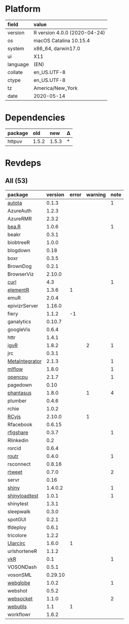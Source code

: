 # Platform

|field    |value                        |
|:--------|:----------------------------|
|version  |R version 4.0.0 (2020-04-24) |
|os       |macOS Catalina 10.15.4       |
|system   |x86_64, darwin17.0           |
|ui       |X11                          |
|language |(EN)                         |
|collate  |en_US.UTF-8                  |
|ctype    |en_US.UTF-8                  |
|tz       |America/New_York             |
|date     |2020-05-14                   |

# Dependencies

|package |old   |new   |Δ  |
|:-------|:-----|:-----|:--|
|httpuv  |1.5.2 |1.5.3 |*  |

# Revdeps

## All (53)

|package                                      |version |error |warning |note |
|:--------------------------------------------|:-------|:-----|:-------|:----|
|[autota](problems.md#autota)                 |0.1.3   |      |        |1    |
|AzureAuth                                    |1.2.3   |      |        |     |
|AzureRMR                                     |2.3.2   |      |        |     |
|[bea.R](problems.md#bear)                    |1.0.6   |      |        |1    |
|beakr                                        |0.3.1   |      |        |     |
|biobtreeR                                    |1.0.0   |      |        |     |
|blogdown                                     |0.18    |      |        |     |
|boxr                                         |0.3.5   |      |        |     |
|BrownDog                                     |0.2.1   |      |        |     |
|BrowserViz                                   |2.10.0  |      |        |     |
|[curl](problems.md#curl)                     |4.3     |      |        |1    |
|[elementR](problems.md#elementr)             |1.3.6   |1     |        |     |
|emuR                                         |2.0.4   |      |        |     |
|epivizrServer                                |1.16.0  |      |        |     |
|fiery                                        |1.1.2   |-1    |        |     |
|ganalytics                                   |0.10.7  |      |        |     |
|googleVis                                    |0.6.4   |      |        |     |
|httr                                         |1.4.1   |      |        |     |
|[igvR](problems.md#igvr)                     |1.8.2   |      |2       |1    |
|jrc                                          |0.3.1   |      |        |     |
|[MetaIntegrator](problems.md#metaintegrator) |2.1.3   |      |        |1    |
|[mlflow](problems.md#mlflow)                 |1.8.0   |      |        |1    |
|[opencpu](problems.md#opencpu)               |2.1.7   |      |        |1    |
|pagedown                                     |0.10    |      |        |     |
|[phantasus](problems.md#phantasus)           |1.8.0   |      |1       |4    |
|plumber                                      |0.4.6   |      |        |     |
|rchie                                        |1.0.2   |      |        |     |
|[RCyjs](problems.md#rcyjs)                   |2.10.0  |      |1       |     |
|Rfacebook                                    |0.6.15  |      |        |     |
|[rfigshare](problems.md#rfigshare)           |0.3.7   |      |        |1    |
|Rlinkedin                                    |0.2     |      |        |     |
|rorcid                                       |0.6.4   |      |        |     |
|[routr](problems.md#routr)                   |0.4.0   |      |        |1    |
|rsconnect                                    |0.8.16  |      |        |     |
|[rtweet](problems.md#rtweet)                 |0.7.0   |      |        |2    |
|servr                                        |0.16    |      |        |     |
|[shiny](problems.md#shiny)                   |1.4.0.2 |      |        |1    |
|[shinyloadtest](problems.md#shinyloadtest)   |1.0.1   |      |        |1    |
|shinytest                                    |1.3.1   |      |        |     |
|sleepwalk                                    |0.3.0   |      |        |     |
|spotGUI                                      |0.2.1   |      |        |     |
|tfdeploy                                     |0.6.1   |      |        |     |
|tricolore                                    |1.2.2   |      |        |     |
|[Ularcirc](problems.md#ularcirc)             |1.6.0   |1     |        |     |
|urlshorteneR                                 |1.1.2   |      |        |     |
|[vkR](problems.md#vkr)                       |0.1     |      |        |1    |
|VOSONDash                                    |0.5.1   |      |        |     |
|vosonSML                                     |0.29.10 |      |        |     |
|[webglobe](problems.md#webglobe)             |1.0.2   |      |        |1    |
|webshot                                      |0.5.2   |      |        |     |
|[websocket](problems.md#websocket)           |1.1.0   |      |        |2    |
|[webutils](problems.md#webutils)             |1.1     |1     |        |     |
|workflowr                                    |1.6.2   |      |        |     |

